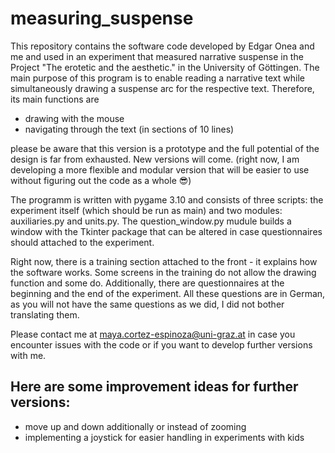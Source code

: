 # measuring_suspense
This repository contains the software code developed by Edgar Onea and me and used in an experiment that measured narrative suspense in the Project "The erotetic and the aesthetic." in the University of Göttingen.
The main purpose of this program is to enable reading a narrative text while simultaneously drawing a suspense arc for the respective text. 
Therefore, its main functions are
- drawing with the mouse
- navigating through the text (in sections of 10 lines)

please be aware that this version is a prototype and the full potential of the design is far from exhausted. New versions will come. (right now, I am developing a more flexible and modular version that will be easier to use without figuring out the code as a whole 😎)

The programm is written with pygame 3.10 and consists of three scripts: the experiment itself (which should be run as main) and two modules: auxiliaries.py and units.py. The question_window.py mudule builds a window with the Tkinter package that can be altered in case questionnaires should attached to the experiment.

Right now, there is a training section attached to the front - it explains how the software works. Some screens in the training do not allow the drawing function and some do. 
Additionally, there are questionnaires at the beginning and the end of the experiment. All these questions are in German, as you will not have the same questions as we did, I did not bother translating them. 

Please contact me at maya.cortez-espinoza@uni-graz.at in case you encounter issues with the code or if you want to develop further versions with me. 

## Here are some improvement ideas for further versions:
- move up and down additionally or instead of zooming
- implementing a joystick for easier handling in experiments with kids
